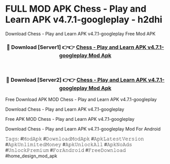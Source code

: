 # FULL MOD APK Chess - Play and Learn APK v4.7.1-googleplay - h2dhi
Download Chess - Play and Learn APK v4.7.1-googleplay Free Mod APK

<div align="center">
<h3>🔴 Download [Server1] 👉👉 <a href="https://apk-comot.site?title=Chess_-_Play_and_Learn_APK_v4.7.1-googleplay">Chess - Play and Learn APK v4.7.1-googleplay Mod Apk</a></h3><br>

<h3>🔴 Download [Server2] 👉👉 <a href="https://apk-comot.site?title=Chess_-_Play_and_Learn_APK_v4.7.1-googleplay">Chess - Play and Learn APK v4.7.1-googleplay Mod Apk</a></h3>
</div>


Free Download APK MOD Chess - Play and Learn APK v4.7.1-googleplay

Download Chess - Play and Learn APK v4.7.1-googleplay 

Free APK MOD Chess - Play and Learn APK v4.7.1-googleplay 

Download Chess - Play and Learn APK v4.7.1-googleplay Mod For Android

𝚃𝚊𝚐𝚜: #𝙼𝚘𝚍𝙰𝚙𝚔 #𝙳𝚘𝚠𝚗𝚕𝚘𝚊𝚍𝙼𝚘𝚍𝙰𝚙𝚔 #𝙰𝚙𝚔𝙻𝚊𝚝𝚎𝚜𝚝𝚅𝚎𝚛𝚜𝚒𝚘𝚗 #𝙰𝚙𝚔𝚄𝚗𝚕𝚒𝚖𝚒𝚝𝚎𝚍𝙼𝚘𝚗𝚎𝚢 #𝙰𝚙𝚔𝚄𝚗𝚕𝚘𝚌𝚔𝙰𝚕𝚕 #𝙰𝚙𝚔𝙽𝚘𝙰𝚍𝚜 #𝚄𝚗𝚕𝚘𝚌𝚔𝙿𝚛𝚎𝚖𝚒𝚞𝚖 #𝙵𝚘𝚛𝙰𝚗𝚍𝚛𝚘𝚒𝚍 #𝙵𝚛𝚎𝚎𝙳𝚘𝚠𝚗𝚕𝚘𝚊𝚍 #home_design_mod_apk